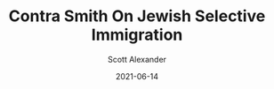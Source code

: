 ---
layout: podcast
title: "Contra Smith On Jewish Selective Immigration"
author: Scott Alexander
description: https://astralcodexten.substack.com/p/contra-smith-on-jewish-selective
date: 2021-06-14
length: 5121440
duration: 1280
guid: contra-smith-on-jewish-selective
---